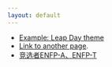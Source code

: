 ```yaml
---
layout: default
---
```


 - [Example: Leap Day theme](https://pages-themes.github.io/leap-day/)
 - [Link to another page](/docs/another-page.html).
 - [竞选者ENFP-A、ENFP-T](/docs/竞选者ENFP-A、ENFP-T.md)

